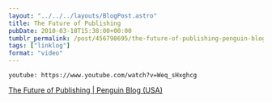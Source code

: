 ```yaml
---
layout: "../../../layouts/BlogPost.astro"
title: The Future of Publishing
pubDate: 2010-03-18T15:38:00+00:00
tumblr_permalink: /post/456798695/the-future-of-publishing-penguin-blog-usa
tags: ["linklog"]
format: "video"
---
```


`youtube: https://www.youtube.com/watch?v=Weq_sHxghcg`

[The Future of Publishing | Penguin Blog (USA)][1]

[1]: http://us.penguingroup.com/static/html/blogs/end-publishing

